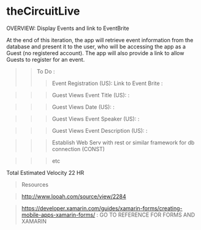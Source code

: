 # theCircuitLive


OVERVIEW: Display Events and link to EventBrite

At the end of this iteration, the app will retrieve event information from the database and present it to the user, who will be accessing the app as a Guest (no registered account).  The app will also provide a link to allow Guests to register for an event.
>>To Do : 
>>>Event Registration (US): Link to Event Brite :

>>>Guest Views Event Title (US): :

>>>Guest Views Date (US): :

>>>Guest Views Event Speaker (US): :

>>>Guest Views Event Description (US): :

>>>Establish Web Serv with rest or similar framework for db connection (CONST)
 
>>>etc

Total Estimated Velocity
22 HR



>Resources

>http://www.looah.com/source/view/2284

>https://developer.xamarin.com/guides/xamarin-forms/creating-mobile-apps-xamarin-forms/ : GO TO REFERENCE FOR FORMS AND XAMARIN
>


